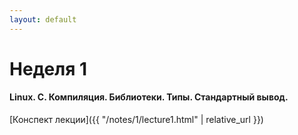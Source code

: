 ```yaml
---
layout: default
---
```


# Неделя 1
#### Linux.	C.	Компиляция.	Библиотеки.	Типы.	Стандартный	 вывод.
[Конспект лекции]({{ "/notes/1/lecture1.html" | relative_url }})